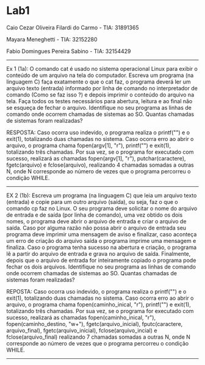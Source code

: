 # Lab1

Caio Cezar Oliveira Filardi do Carmo - TIA: 31891365

Mayara Meneghetti - TIA: 32152280

Fabio Domingues Pereira Sabino - TIA: 32154429

-----------------------------------------------------------------------------------------------
Ex 1 (1a): O comando cat é usado no sistema operacional Linux para exibir o conteúdo de um arquivo na tela do computador. Escreva um programa (na linguagem C) faça exatamente o que o cat faz, o programa deverá ler um arquivo texto (entrada) informado por linha de comando no interpretador de comando (Como se faz isso ?) e depois imprimir o conteúdo do arquivo na tela. Faça todos os testes necessários para abertura, leitura e ao final não se esqueça de fechar o arquivo.
Identifique no seu programa as linhas de comando onde ocorrem chamadas de sistemas ao SO.
Quantas chamadas de sistemas foram realizadas?

RESPOSTA: 
Caso ocorra uso indevido, o programa realiza o printf("") e o exit(1), totalizando duas chamadas no sistema. Caso ocorra erro ao abrir o arquivo, o programa chama fopen(argv[1], "r"), printf("") e exit(1), totalizando três chamadas. Por sua vez, se o programa for executado com sucesso, realizará as chamadas fopen(argv[1], "r"), putchar(caractere), fgetc(arquivo) e fclose(arquivo), realizando 4 chamadas somadas a outras N, onde N corresponde ao número de vezes que o programa percorreu o condição WHILE.

-----------------------------------------------------------------------------------------------
EX 2 (1b):  Escreva um programa (na linguagem C) que leia um arquivo texto (entrada) e copie para um outro arquivo (saída), ou seja, faz o que o comando cp faz no Linux. O seu programa deve solicitar o nome do arquivo de entrada e de saída (por linha de comando), uma vez obtido os dois nomes, o programa deve abrir o arquivo de entrada e criar o arquivo de saída. Caso por alguma razão não possa abrir o arquivo de entrada seu programa deve imprimir uma mensagem de aviso e finalizar, caso aconteça um erro de criação do arquivo saída o programa imprime uma mensagem e finaliza. Caso o programa tenha sucesso na abertura e criação, o programa lê a partir do arquivo de entrada e grava no arquivo de saída.
Finalmente, depois que o arquivo de entrada for inteiramente copiado o programa pode fechar os dois arquivos.
Identifique no seu programa as linhas de comando onde ocorrem chamadas de sistemas ao SO.
Quantas chamadas de sistemas foram realizadas?

REPOSTA: Caso ocorra uso indevido, o programa realiza o printf("") e o exit(1), totalizando duas chamadas no sistema. Caso ocorra erro ao abrir o arquivo, o programa chama fopen(caminho_inical, "r"), printf("") e exit(1), totalizando três chamadas. Por sua vez, se o programa for executado com sucesso, realizará as chamadas fopen(caminho_inical, "r"), fopen(caminho_destino, "w+"), fgetc(arquivo_inicial), fputc(caractere, arquivo_final), fgetc(arquivo_inicial), fclose(arquivo_incial) e fclose(arquivo_final) realizando 7 chamadas somadas a outras N, onde N corresponde ao número de vezes que o programa percorreu o condição WHILE.

-----------------------------------------------------------------------------------------------


